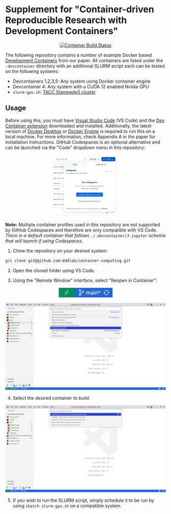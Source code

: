 # Supplement for "Container-driven Reproducible Research with Development Containers"

<p align="center">
    <a href="https://github.com/dddlab/container-computing/actions/workflows/build-image.yml">
        <img alt="Container Build Status" src="https://img.shields.io/github/actions/workflow/status/dddlab/container-computing/build-image.yml?style=flat-square&logo=docsdotrs&label=Container%20Builds">
    </a>
</p>

The following repository contains a number of example Docker based [Development Containers](https://containers.dev/) from our paper. All containers are listed under the `.devcontainer` directory with an additional SLURM script each can be tested on the following systems:

- Devcontainers 1,2,3,5: Any system using Docker container engine
- Devcontainer 4: Any system with a CUDA 12 enabled Nvidia GPU
- `slurm-gpu.sh`: [TACC Stampede3 cluster](https://tacc.utexas.edu/systems/stampede3/)

## Usage

Before using this, you must have [Visual Studio Code](https://code.visualstudio.com/) (VS Code) and the [Dev Container extension](https://marketplace.visualstudio.com/items?itemName=ms-vscode-remote.remote-containers) downloaded and installed. Additionally, the latest version of [Docker Desktop](https://docs.docker.com/get-started/get-docker/) or [Docker Engine](https://docs.docker.com/engine/install/) is required to run this on a local machine. For more information, check Appendix A in the paper for installation instructions. GitHub Codespaces is an optional alternative and can be launched via the "Code" dropdown menu in this repository:

<p align="center">
    <img alt="GitHub Codespaces launch option" src="./imgs/image.png" width="40%">
</p>

**Note:** Multiple container profiles used in this repository are not supported by GitHub Codespaces and therefore are only compatible with VS Code. *There is a default container that follows `./.devcontainer/3-jupyter` schema that will launch if using Codespaces.*


1. Clone the repository on your desired system:

```sh
git clone git@github.com:dddlab/container-computing.git
```

2. Open the cloned folder using VS Code.

3. Using the "Remote Window" interface, select "Reopen in Container":

<p align="center">
    <img alt='Image of VS Code "Remote Window" button' src="imgs/image-1.png">
</p>

<p align="center">
    <img alt='"Remote Window" with option to "Reopen in Container"' src="imgs/image-2.png">
</p>

4. Select the desired container to build:

<p align="center">
    <img alt="Selection of available devcontainers" src="imgs/image-3.png">
</p>

5. If you wish to run the SLURM script, simply schedule it to be run by using `sbatch slurm-gpu.sh` on a compatible system. 
